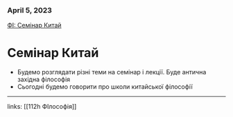 
### April 5, 2023

[ФІ: Семінар Китай](https://www.notion.so/b425c6a8c1694ac48554cfa3d2b9476f) 

# Семінар Китай

- Будемо розглядати різні теми на семінар і лекції. Буде антична західна філософія
- Сьогодні будемо говорити про школи китайської філософії



---

links: [[112h ФІлософія]]

